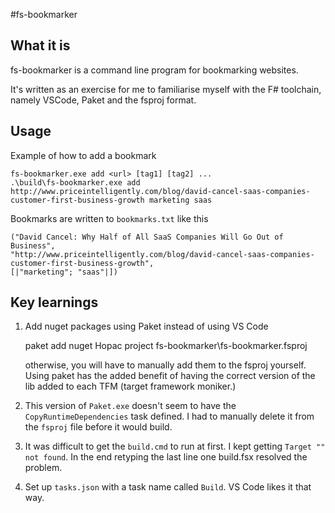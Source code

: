 #fs-bookmarker

## What it is

fs-bookmarker is a command line program for bookmarking
websites.

It's written as an exercise for me to familiarise
myself with the F# toolchain, namely VSCode, Paket and the fsproj
format.

## Usage

Example of how to add a bookmark

```
fs-bookmarker.exe add <url> [tag1] [tag2] ...
.\build\fs-bookmarker.exe add http://www.priceintelligently.com/blog/david-cancel-saas-companies-customer-first-business-growth marketing saas
```

Bookmarks are written to `bookmarks.txt` like this

    ("David Cancel: Why Half of All SaaS Companies Will Go Out of Business",
    "http://www.priceintelligently.com/blog/david-cancel-saas-companies-customer-first-business-growth",
    [|"marketing"; "saas"|])


## Key learnings

1. Add nuget packages using Paket instead of using VS Code

     paket add nuget Hopac project fs-bookmarker\fs-bookmarker.fsproj

   otherwise, you will have to manually add them to the fsproj
   yourself. Using paket has the added benefit of having the correct
   version of the lib added to each TFM (target framework moniker.)

2. This version of `Paket.exe` doesn't seem to have the `CopyRuntimeDependencies`
   task defined. I had to manually delete it from the `fsproj` file before it
   would build.

3. It was difficult to get the `build.cmd` to run at first. I
   kept getting `Target "" not found`. In the end retyping the
   last line one build.fsx resolved the problem.

4. Set up `tasks.json` with a task name called `Build`. VS Code
   likes it that way.


